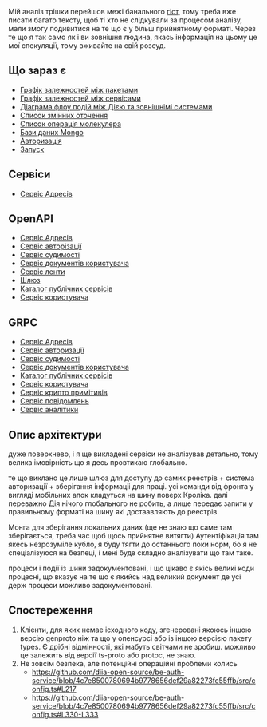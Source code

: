 Мій аналіз трішки перейшов межі банального [гіст](https://gist.github.com/kant2002/3cccadf516996ac28062bf1003cfa174), тому треба вже писати багато тексту, щоб ті хто не слідкували за процесом аналізу, мали змогу подивитися на те що є у більш прийнятному форматі. Через те що я так само як і ви зовнішня людина, якась інформація на цьому це мої спекуляції, тому вживайте на свій розсуд.

## Що зараз є

- [Графік залежностей між пакетами](./deps)
- [Графік залежностей між сервісами](./service-deps)
- [Діаграма флоу подій між Дією та зовнішнімі системами](./events-flow)
- [Список змінних оточення](./env-vars-list)
- [Список операція молекулера](./moleculer-actions)
- [Бази даних Mongo](./dbs)
- [Авторизація](./api/auth)
- [Запуск](./launch)

## Сервіси
- [Сервіс Адресів](./address-service)

## OpenAPI

- [Сервіс Адресів](./swaggeriu/address.html)
- [Сервіс авторізації](./swaggeriu/auth.html)
- [Сервіс судимості](./swaggeriu/criminal-cert.html)
- [Сервіс документів користувача](./swaggeriu/documents.html)
- [Сервіс ленти](./swaggeriu/feed.html)
- [Шлюз](./swaggeriu/gateway.html)
- [Каталог публічних сервісів](./swaggeriu/public-service-catalog.html)
- [Сервіс користувача](./swaggeriu/user.html)

## GRPC

- [Сервіс Адресів](https://github.com/kant2002/be-address-service-client/blob/main/proto/address-service.proto)
- [Сервіс авторизації](https://github.com/diia-open-source/be-auth-service/blob/main/proto/auth.proto)
- [Сервіс судимості](https://github.com/diia-open-source/be-criminal-cert-service/blob/main/proto/criminal-cert-service.proto)
- [Сервіс документів користувача](https://github.com/diia-open-source/be-documents-service/blob/main/proto/documents-service.proto)
- [Каталог публічних сервісів](https://github.com/diia-open-source/be-public-service-catalog/blob/main/proto/public-service-catalog.proto)
- [Сервіс користувача](https://github.com/diia-open-source/be-user-service/blob/main/proto/user-service.proto)
- [Сервіс крипто примітивів](https://github.com/kant2002/be-diia-crypto-client/blob/main/proto/crypto-service.proto)
- [Сервіс повідомлень](https://github.com/kant2002/be-notification-service-client/blob/main/proto/notification-service.proto)
- [Сервіс аналітики](https://github.com/kant2002/be-analytics-service-client/blob/main/proto/analytics-service.proto)

## Опис архітектури

дуже поверхнево, і я ще викладені сервіси не аналізував детально, тому велика імовірність що я десь провтикаю глобально.

те що виклано це лише шлюз для доступу до самих реестрів + система авторизації + зберігання інформаціі для праці.
усі команди від фронта у вигляді мобільних апок кладуться на шину поверх Кроліка. далі переважно Дія нічого глобального не робить, а лише передає запити у правильному форматі на шину які достаавляють до реестрів.

Монга для зберігання локальних даних (ще не знаю що саме там зберігається, треба час щоб щось прийнятне витягти)
Аутентіфікація там якесь незрозуміле кубло, я буду тягти до останнього поки норм, бо я не спеціалізуюся на безпеці, і мені буде складно аналізувати що там таке.

процеси і події із шини задокументовані, і що цікаво є якісь великі коди процесні, що вказує на те що є якийсь над великий  документ де усі держ процеси можливо задокументовані.

## Спостереження

1. Клієнти, для яких немає ісходного коду, згенеровані якоюсь іншою версію genproto ніж та що у опенсурсі або із іншою версією пакету types. Є дрібні відмінності, які мабуть світчами не зробиш. можливо це залежить від версії ts-proto або protoc, не знаю.
2. Не зовсім безпека, але потенційні операційні проблеми колись
   - https://github.com/diia-open-source/be-auth-service/blob/4c7e8500780694b9778656def29a82273fc55ffb/src/config.ts#L217
   - https://github.com/diia-open-source/be-auth-service/blob/4c7e8500780694b9778656def29a82273fc55ffb/src/config.ts#L330-L333